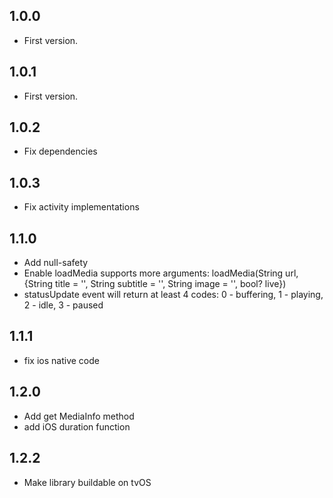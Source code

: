 ## 1.0.0

* First version.

## 1.0.1

* First version.

## 1.0.2

* Fix dependencies

## 1.0.3

* Fix activity implementations

## 1.1.0

* Add null-safety
* Enable loadMedia supports more arguments: loadMedia(String url, {String title = '', String subtitle = '', String image = '', bool? live})
* statusUpdate event will return at least 4 codes: 0 - buffering, 1 - playing, 2 - idle, 3 - paused

## 1.1.1

* fix ios native code

## 1.2.0

* Add get MediaInfo method
* add iOS duration function 

## 1.2.2

* Make library buildable on tvOS
